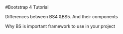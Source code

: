 #Bootstrap 4 Tutorial

Differences between  BS4 &BS5. And their components 

Why BS is important framework to use in your project
